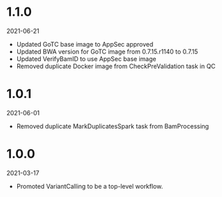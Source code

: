 # 1.1.0
2021-06-21

* Updated GoTC base image to AppSec approved 
* Updated BWA version for GoTC image from 0.7.15.r1140 to 0.7.15
* Updated VerifyBamID to use AppSec base image
* Removed duplicate Docker image from CheckPreValidation task in QC

# 1.0.1
2021-06-01

* Removed duplicate MarkDuplicatesSpark task from BamProcessing

# 1.0.0
2021-03-17

* Promoted VariantCalling to be a top-level workflow.
